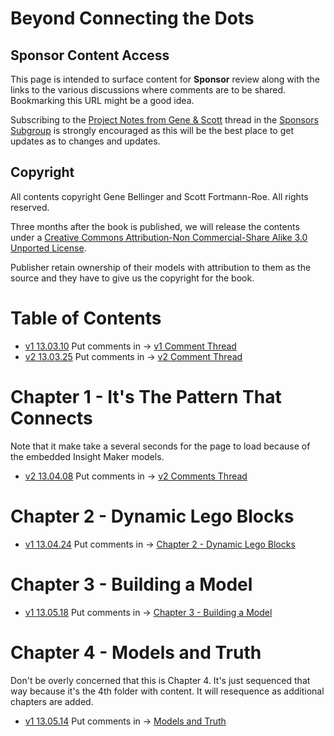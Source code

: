 # Beyond Connecting the Dots #
## Sponsor Content Access ##

This page is intended to surface content for **Sponsor** review along with the links to the various discussions where comments are to be shared. Bookmarking this URL might be a good idea.

Subscribing to the [Project Notes from Gene & Scott](http://linkd.in/16kqXAy) thread in the [Sponsors Subgroup](http://www.linkedin.com/groups?gid=4894041) is strongly encouraged as this will be the best place to get updates as to changes and updates.

## Copyright ##
<!--
<a rel="license" href="http://creativecommons.org/licenses/by-nc-sa/3.0/deed.en_US"><img alt="Creative Commons License" style="border-width:0" src="http://i.creativecommons.org/l/by-nc-sa/3.0/88x31.png" /></a><br>Beyond Connecting the Dots by <a href="http://creativecommons.org/ns#">Gene Bellinger & Scott Fortmann-Roe</a> is licensed under a <a rel="license" href="http://creativecommons.org/licenses/by-nc-sa/3.0/deed.en_US">Creative Commons Attribution-NonCommercial-ShareAlike 3.0 Unported License</a>.

- As per [Copyright in General](http://www.copyright.gov/help/faq/faq-general.html) this work is under copyright protection the moment it is created. 
- We would also appreciate you respecting an embargo on this work for three months after publication so it is not shared with others who have not sponsored this program and essentially paid to get a window where they are the only ones with access.
- For those who contribute content to the book that content is under copyright of the book.
-->

All contents copyright Gene Bellinger and Scott Fortmann-Roe. All rights reserved.

Three months after the book is published, we will release the contents under a <a rel="license" href="http://creativecommons.org/licenses/by-nc-sa/3.0/deed.en_US">Creative Commons Attribution-Non Commercial-Share Alike 3.0 Unported License</a>.

Publisher retain ownership of their models with attribution to them as the source and they have to give us the copyright for the book.

# Table of Contents #

- [v1 13.03.10](./contents-v1.html) Put comments in -> [v1 Comment Thread](http://linkd.in/16ksdUy)
- [v2 13.03.25](./contents-v2.html) Put comments in -> [v2 Comment Thread](http://linkd.in/16ksmHv)

# Chapter 1 - It's The Pattern That Connects #

Note that it make take a several seconds for the page to load because of the embedded Insight Maker models.

- [v2 13.04.08](./learning-v2/learning.html) Put comments in -> [v2 Comments Thread](http://linkd.in/10MEuMm)

# Chapter 2 - Dynamic Lego Blocks #

- [v1 13.04.24](./modeling-v1/modeling.html) Put comments in -> [Chapter 2 - Dynamic Lego Blocks](http://linkd.in/14QjOLs)

# Chapter 3 - Building a Model #

- [v1 13.05.18](./building-v1/building.html) Put comments in -> [Chapter 3 - Building a Model](http://linkd.in/14CL1Ny) 

# Chapter 4 - Models and Truth #

Don't be overly concerned that this is Chapter 4. It's just sequenced that way because it's the 4th folder with content. It will resequence as additional chapters are added.

- [v1 13.05.14](./ModelsAndTruth-v1.pdf) Put comments in -> [Models and Truth](http://linkd.in/129rKBB)